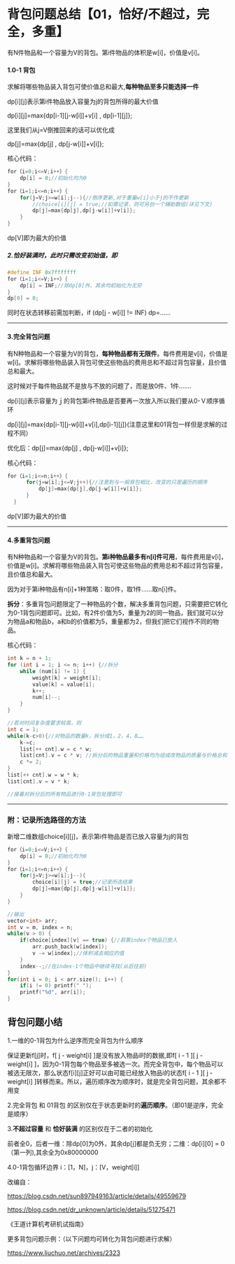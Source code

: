 

# 背包问题总结【01，恰好/不超过，完全，多重】

有N件物品和一个容量为V的背包。第i件物品的体积是w[i]，价值是v[i]。

#### 1.0-1 背包

求解将哪些物品装入背包可使价值总和最大,**每种物品至多只能选择一件**

dp\[i][j]表示第i件物品放入容量为j的背包所得的最大价值

dp\[i][j]=max{dp\[i-1][j-w[i]]+v[i] , dp\[i-1][j]};

这里我们从j=V倒推回来的话可以优化成

dp[j]=max{dp[j] , dp[j-w[i]]+v[i]};

核心代码：

```c++
for（i=0;i<=V;i++）{
    dp[i] = 0;//初始化均为0
}
for（i=1;i<=n;i++）{
    for(j=V;j>=w[i];j--){//倒序更新,对于重量w[i]小于j的不作更新
        //choice[i][j] = true;//如需记录，则可另创一个辅助数组(详见下文)
        dp[j]=max{dp[j],dp[j-w[i]]+v[i]};
    }
}
```

dp[V]即为最大的价值

##### 2.恰好装满时，此时只需改变初始值，即

```c++
#define INF 0x7fffffff
for（i=1;i<=V;i++）{
    dp[i] = INF;//除dp[0]外，其余均初始化为无穷
}
dp[0] = 0;
```

同时在状态转移前需加判断，if (dp[j - w[i]] != INF)  dp=……

___

#### 3.完全背包问题

有N种物品和一个容量为V的背包，**每种物品都有无限件**。每件费用是v[i]，价值是w[i]。求解将哪些物品装入背包可使这些物品的费用总和不超过背包容量，且价值总和最大。

这时候对于每件物品就不是放与不放的问题了，而是放0件、1件…….

dp\[i][j]表示容量为ｊ的背包第i件物品是否要再一次放入所以我们要从0-Ｖ顺序循环

dp\[i][j]=max{dp\[i-1][j-w[i]]+v[i],dp\[i-1][j]}(注意这里和01背包一样但是求解的过程不同）

优化后：dp[j]=max{dp[j] , dp[j-w[i]]+v[i]};

核心代码：

```c++
for（i=1;i<=n;i++）{
      for(j=w[i];j<=V;j++){//注意到与一般背包相比，改变的只是遍历的顺序
          dp[j]=max{dp[j],dp[j-w[i]]+v[i]};
      }
  }
```

dp[V]即为最大的价值

------

#### 4.多重背包问题

有N种物品和一个容量为V的背包。**第i种物品最多有n[i]件可用**，每件费用是v[i]，价值是w[i]。求解将哪些物品装入背包可使这些物品的费用总和不超过背包容量，且价值总和最大。

因为对于第i种物品有n[i]+1种策略：取0件，取1件……取n[i]件。

**拆分**：多重背包问题限定了一种物品的个数，解决多重背包问题，只需要把它转化为0-1背包问题即可。比如，有2件价值为5，重量为2的同一物品，我们就可以分为物品a和物品b，a和b的价值都为5，重量都为2，但我们把它们视作不同的物品。

核心代码：

```c++
int k = n + 1;
for (int i = 1; i <= n; i++) {//拆分
    while (num[i] != 1) {
        weight[k] = weight[i];
        value[k] = value[i];
        k++;
        num[i]--;
    }
}

//若对时间复杂度要求较高，则
int c = 1;
while(k-c>0){//对物品的数量k，拆分成1，2，4，8……
    k-=c;
    list[++ cnt].w = c * w;
	list[cnt].v = c * v; //拆分后的物品重量和价格均为组成改物品的质量与价格总和           
	c *= 2;
}
list[++ cnt].w = w * k;
list[cnt].v = v * k;

//接着对拆分后的所有物品进行0-1背包处理即可

```

___

### 附：记录所选路径的方法

新增二维数组choice\[i][j]，表示第i件物品是否已放入容量为j的背包

```c++
for（i=0;i<=V;i++）{
    dp[i] = 0;//初始化均为0
}
for（i=1;i<=n;i++）{
    for(j=V;j>=w[i];j--){
        choice[i][j] = true;//记录所选结果
        dp[j]=max{dp[j],dp[j-w[i]]+v[i]};
    }
}

//输出
vector<int> arr;
int v = m, index = n;
while(v > 0) {
    if(choice[index][v] == true) {//若第index个物品已放入
        arr.push_back(w[index]);
        v -= w[index];//体积减去相应的值
    }
    index--;//在index-1个物品中继续寻找(从后往前)
}
for(int i = 0; i < arr.size(); i++) {
    if(i != 0) printf(" ");
    printf("%d", arr[i]);
}
```



 ## 背包问题小结

1.一维的0-1背包为什么逆序而完全背包为什么顺序

保证更新f[j]时，f[ j - weight[i] ]是没有放入物品i时的数据,即f\[ i - 1 ][ j - weight[i] ]，因为0-1背包每个物品至多被选一次。而完全背包中，每个物品可以被选无限次，那么状态f\[i][j]正好可以由可能已经放入物品i的状态f\[ i - 1 ][ j - weight[i] ]转移而来。所以，遍历顺序改为顺序时，就是完全背包问题，其余都不用变

2.完全背包 和 01背包 的区别仅在于状态更新时的**遍历顺序**。（即01是逆序，完全是顺序）

3.**不超过容量** 和 **恰好装满** 的区别仅在于二者的初始化

前者全0，后者一维：除dp[0]为0外，其余dp[j]都是负无穷；二维：dp\[i][0] = 0（第一列),其余全为0x80000000

4.0-1背包循环边界  i：[1，N]，j：[V，weight[i]]

 

改编自：

 https://blog.csdn.net/sun897949163/article/details/49559679 

 https://blog.csdn.net/dr_unknown/article/details/51275471

《王道计算机考研机试指南》



更多背包问题示例：（以下问题均可转化为背包问题进行求解）

https://www.liuchuo.net/archives/2323